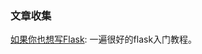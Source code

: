 

### 文章收集          
[如果你也想写Flask](http://codingpy.com/article/if-you-also-want-to-write-flask/): 一遍很好的flask入门教程。      